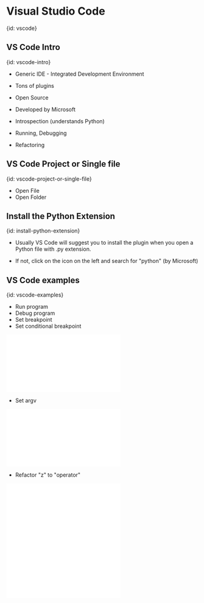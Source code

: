 # Visual Studio Code
{id: vscode}

## VS Code Intro
{id: vscode-intro}

* Generic IDE - Integrated Development Environment
* Tons of plugins
* Open Source
* Developed by Microsoft


* Introspection (understands Python)
* Running, Debugging
* Refactoring

## VS Code Project or Single file
{id: vscode-project-or-single-file}

* Open File
* Open Folder


## Install the Python Extension
{id: install-python-extension}

* Usually VS Code will suggest you to install the plugin when you open a Python file with .py extension.

* If not, click on the icon on the left and search for "python"  (by Microsoft)

## VS Code examples
{id: vscode-examples}


* Run program
* Debug program
* Set breakpoint
* Set conditional breakpoint

![](examples/functions/fibonacci.py)


* Set argv

![](examples/basics/rectangle_argv.py)


* Refactor "z" to "operator"

![](examples/vscode/mylib.py)
![](examples/vscode/use_mylib.py)



